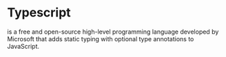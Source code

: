 # Typescript

is a free and open-source high-level programming language developed by Microsoft that adds static typing with optional type annotations to JavaScript.